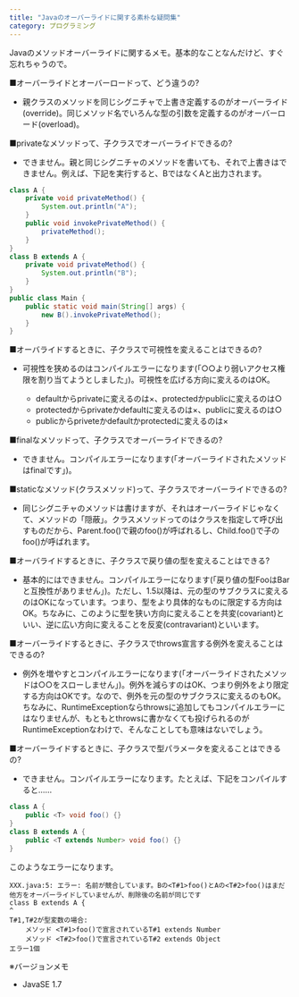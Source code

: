 ```yaml
---
title: "Javaのオーバーライドに関する素朴な疑問集"
category: プログラミング
---
```


Javaのメソッドオーバーライドに関するメモ。基本的なことなんだけど、すぐ忘れちゃうので。

■オーバーライドとオーバーロードって、どう違うの?

- 親クラスのメソッドを同じシグニチャで上書き定義するのがオーバーライド(override)。同じメソッド名でいろんな型の引数を定義するのがオーバーロード(overload)。

■privateなメソッドって、子クラスでオーバーライドできるの?

- できません。親と同じシグニチャのメソッドを書いても、それで上書きはできません。例えば、下記を実行すると、BではなくAと出力されます。

```java
class A {
    private void privateMethod() {
        System.out.println("A");
    }
    public void invokePrivateMethod() {
        privateMethod();
    }
}
class B extends A {
    private void privateMethod() {
        System.out.println("B");
    }
}
public class Main {
    public static void main(String[] args) {
        new B().invokePrivateMethod();
    }
}
```

■オーバライドするときに、子クラスで可視性を変えることはできるの?

- 可視性を狭めるのはコンパイルエラーになります(「○○より弱いアクセス権限を割り当てようとしました」)。可視性を広げる方向に変えるのはOK。

  - defaultからprivateに変えるのは×、protectedかpublicに変えるのは○
  - protectedからprivateかdefaultに変えるのは×、publicに変えるのは○
  - publicからpriveteかdefaultかprotectedに変えるのは×

■finalなメソッドって、子クラスでオーバーライドできるの?

- できません。コンパイルエラーになります(「オーバーライドされたメソッドはfinalです」)。

■staticなメソッド(クラスメソッド)って、子クラスでオーバーライドできるの?

- 同じシグニチャのメソッドは書けますが、それはオーバーライドじゃなくて、メソッドの「隠蔽」。クラスメソッドってのはクラスを指定して呼び出すものだから、Parent.foo()で親のfoo()が呼ばれるし、Child.foo()で子のfoo()が呼ばれます。

■オーバライドするときに、子クラスで戻り値の型を変えることはできる?

- 基本的にはできません。コンパイルエラーになります(「戻り値の型FooはBarと互換性がありません」)。ただし、1.5以降は、元の型のサブクラスに変えるのはOKになっています。つまり、型をより具体的なものに限定する方向はOK。ちなみに、このように型を狭い方向に変えることを共変(covariant)といい、逆に広い方向に変えることを反変(contravariant)といいます。

■オーバーライドするときに、子クラスでthrows宣言する例外を変えることはできるの?

- 例外を増やすとコンパイルエラーになります(「オーバーライドされたメソッドは○○をスローしません」)。例外を減らすのはOK、つまり例外をより限定する方向はOKです。なので、例外を元の型のサブクラスに変えるのもOK。ちなみに、RuntimeExceptionならthrowsに追加してもコンパイルエラーにはなりませんが、もともとthrowsに書かなくても投げられるのがRuntimeExceptionなわけで、そんなことしても意味はないでしょう。

■オーバーライドするときに、子クラスで型パラメータを変えることはできるの?

- できません。コンパイルエラーになります。たとえば、下記をコンパイルすると……

```java
class A {
    public <T> void foo() {}
}
class B extends A {
    public <T extends Number> void foo() {}
}
```

  このようなエラーになります。

```console
XXX.java:5: エラー: 名前が競合しています。Bの<T#1>foo()とAの<T#2>foo()はまだ他方をオーバーライドしていませんが、削除後の名前が同じです
class B extends A {
^
T#1,T#2が型変数の場合:
    メソッド <T#1>foo()で宣言されているT#1 extends Number
    メソッド <T#2>foo()で宣言されているT#2 extends Object
エラー1個
```

※バージョンメモ

- JavaSE 1.7
